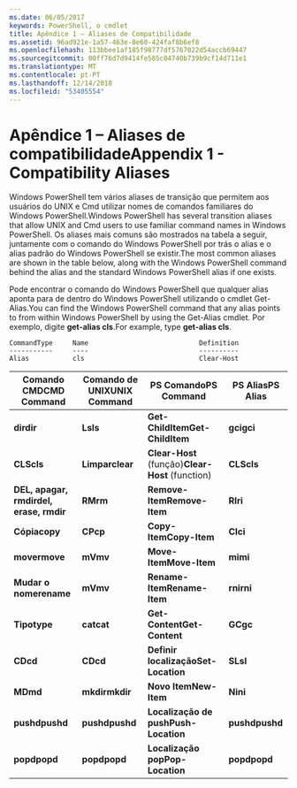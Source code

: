 ```yaml
---
ms.date: 06/05/2017
keywords: PowerShell, o cmdlet
title: Apêndice 1 – Aliases de Compatibilidade
ms.assetid: 96ad921e-1a57-463e-8e60-424faf8b6ef8
ms.openlocfilehash: 113bbee1af185f98777df5767022d54accb69447
ms.sourcegitcommit: 00ff76d7d9414fe585c04740b739b9cf14d711e1
ms.translationtype: MT
ms.contentlocale: pt-PT
ms.lasthandoff: 12/14/2018
ms.locfileid: "53405554"
---
```

# <a name="appendix-1---compatibility-aliases"></a><span data-ttu-id="68271-103">Apêndice 1 – Aliases de compatibilidade</span><span class="sxs-lookup"><span data-stu-id="68271-103">Appendix 1 - Compatibility Aliases</span></span>

<span data-ttu-id="68271-104">Windows PowerShell tem vários aliases de transição que permitem aos usuários do UNIX e Cmd utilizar nomes de comandos familiares do Windows PowerShell.</span><span class="sxs-lookup"><span data-stu-id="68271-104">Windows PowerShell has several transition aliases that allow UNIX and Cmd users to use familiar command names in Windows PowerShell.</span></span> <span data-ttu-id="68271-105">Os aliases mais comuns são mostrados na tabela a seguir, juntamente com o comando do Windows PowerShell por trás o alias e o alias padrão do Windows PowerShell se existir.</span><span class="sxs-lookup"><span data-stu-id="68271-105">The most common aliases are shown in the table below, along with the Windows PowerShell command behind the alias and the standard Windows PowerShell alias if one exists.</span></span>

<span data-ttu-id="68271-106">Pode encontrar o comando do Windows PowerShell que qualquer alias aponta para de dentro do Windows PowerShell utilizando o cmdlet Get-Alias.</span><span class="sxs-lookup"><span data-stu-id="68271-106">You can find the Windows PowerShell command that any alias points to from within Windows PowerShell by using the Get-Alias cmdlet.</span></span> <span data-ttu-id="68271-107">Por exemplo, digite **get-alias cls**.</span><span class="sxs-lookup"><span data-stu-id="68271-107">For example, type **get-alias cls**.</span></span>

```
CommandType     Name                            Definition
-----------     ----                            ----------
Alias           cls                             Clear-Host
```

|<span data-ttu-id="68271-108">Comando CMD</span><span class="sxs-lookup"><span data-stu-id="68271-108">CMD Command</span></span>|<span data-ttu-id="68271-109">Comando de UNIX</span><span class="sxs-lookup"><span data-stu-id="68271-109">UNIX Command</span></span>|<span data-ttu-id="68271-110">PS Comando</span><span class="sxs-lookup"><span data-stu-id="68271-110">PS Command</span></span>|<span data-ttu-id="68271-111">PS Alias</span><span class="sxs-lookup"><span data-stu-id="68271-111">PS Alias</span></span>|
|---------------|----------------|--------------|------------|
|<span data-ttu-id="68271-112">**dir**</span><span class="sxs-lookup"><span data-stu-id="68271-112">**dir**</span></span>|<span data-ttu-id="68271-113">**Ls**</span><span class="sxs-lookup"><span data-stu-id="68271-113">**ls**</span></span>|<span data-ttu-id="68271-114">**Get-ChildItem**</span><span class="sxs-lookup"><span data-stu-id="68271-114">**Get-ChildItem**</span></span>|<span data-ttu-id="68271-115">**gci**</span><span class="sxs-lookup"><span data-stu-id="68271-115">**gci**</span></span>|
|<span data-ttu-id="68271-116">**CLS**</span><span class="sxs-lookup"><span data-stu-id="68271-116">**cls**</span></span>|<span data-ttu-id="68271-117">**Limpar**</span><span class="sxs-lookup"><span data-stu-id="68271-117">**clear**</span></span>|<span data-ttu-id="68271-118">**Clear-Host** (função)</span><span class="sxs-lookup"><span data-stu-id="68271-118">**Clear-Host** (function)</span></span>|<span data-ttu-id="68271-119">**CLS**</span><span class="sxs-lookup"><span data-stu-id="68271-119">**cls**</span></span>|
|<span data-ttu-id="68271-120">**DEL, apagar, rmdir**</span><span class="sxs-lookup"><span data-stu-id="68271-120">**del, erase, rmdir**</span></span>|<span data-ttu-id="68271-121">**RM**</span><span class="sxs-lookup"><span data-stu-id="68271-121">**rm**</span></span>|<span data-ttu-id="68271-122">**Remove-Item**</span><span class="sxs-lookup"><span data-stu-id="68271-122">**Remove-Item**</span></span>|<span data-ttu-id="68271-123">**RI**</span><span class="sxs-lookup"><span data-stu-id="68271-123">**ri**</span></span>|
|<span data-ttu-id="68271-124">**Cópia**</span><span class="sxs-lookup"><span data-stu-id="68271-124">**copy**</span></span>|<span data-ttu-id="68271-125">**CP**</span><span class="sxs-lookup"><span data-stu-id="68271-125">**cp**</span></span>|<span data-ttu-id="68271-126">**Copy-Item**</span><span class="sxs-lookup"><span data-stu-id="68271-126">**Copy-Item**</span></span>|<span data-ttu-id="68271-127">**CI**</span><span class="sxs-lookup"><span data-stu-id="68271-127">**ci**</span></span>|
|<span data-ttu-id="68271-128">**mover**</span><span class="sxs-lookup"><span data-stu-id="68271-128">**move**</span></span>|<span data-ttu-id="68271-129">**mV**</span><span class="sxs-lookup"><span data-stu-id="68271-129">**mv**</span></span>|<span data-ttu-id="68271-130">**Move-Item**</span><span class="sxs-lookup"><span data-stu-id="68271-130">**Move-Item**</span></span>|<span data-ttu-id="68271-131">**mi**</span><span class="sxs-lookup"><span data-stu-id="68271-131">**mi**</span></span>|
|<span data-ttu-id="68271-132">**Mudar o nome**</span><span class="sxs-lookup"><span data-stu-id="68271-132">**rename**</span></span>|<span data-ttu-id="68271-133">**mV**</span><span class="sxs-lookup"><span data-stu-id="68271-133">**mv**</span></span>|<span data-ttu-id="68271-134">**Rename-Item**</span><span class="sxs-lookup"><span data-stu-id="68271-134">**Rename-Item**</span></span>|<span data-ttu-id="68271-135">**rni**</span><span class="sxs-lookup"><span data-stu-id="68271-135">**rni**</span></span>|
|<span data-ttu-id="68271-136">**Tipo**</span><span class="sxs-lookup"><span data-stu-id="68271-136">**type**</span></span>|<span data-ttu-id="68271-137">**cat**</span><span class="sxs-lookup"><span data-stu-id="68271-137">**cat**</span></span>|<span data-ttu-id="68271-138">**Get-Content**</span><span class="sxs-lookup"><span data-stu-id="68271-138">**Get-Content**</span></span>|<span data-ttu-id="68271-139">**GC**</span><span class="sxs-lookup"><span data-stu-id="68271-139">**gc**</span></span>|
|<span data-ttu-id="68271-140">**CD**</span><span class="sxs-lookup"><span data-stu-id="68271-140">**cd**</span></span>|<span data-ttu-id="68271-141">**CD**</span><span class="sxs-lookup"><span data-stu-id="68271-141">**cd**</span></span>|<span data-ttu-id="68271-142">**Definir localização**</span><span class="sxs-lookup"><span data-stu-id="68271-142">**Set-Location**</span></span>|<span data-ttu-id="68271-143">**SL**</span><span class="sxs-lookup"><span data-stu-id="68271-143">**sl**</span></span>|
|<span data-ttu-id="68271-144">**MD**</span><span class="sxs-lookup"><span data-stu-id="68271-144">**md**</span></span>|<span data-ttu-id="68271-145">**mkdir**</span><span class="sxs-lookup"><span data-stu-id="68271-145">**mkdir**</span></span>|<span data-ttu-id="68271-146">**Novo Item**</span><span class="sxs-lookup"><span data-stu-id="68271-146">**New-Item**</span></span>|<span data-ttu-id="68271-147">**Ni**</span><span class="sxs-lookup"><span data-stu-id="68271-147">**ni**</span></span>|
|<span data-ttu-id="68271-148">**pushd**</span><span class="sxs-lookup"><span data-stu-id="68271-148">**pushd**</span></span>|<span data-ttu-id="68271-149">**pushd**</span><span class="sxs-lookup"><span data-stu-id="68271-149">**pushd**</span></span>|<span data-ttu-id="68271-150">**Localização de push**</span><span class="sxs-lookup"><span data-stu-id="68271-150">**Push-Location**</span></span>|<span data-ttu-id="68271-151">**pushd**</span><span class="sxs-lookup"><span data-stu-id="68271-151">**pushd**</span></span>|
|<span data-ttu-id="68271-152">**popd**</span><span class="sxs-lookup"><span data-stu-id="68271-152">**popd**</span></span>|<span data-ttu-id="68271-153">**popd**</span><span class="sxs-lookup"><span data-stu-id="68271-153">**popd**</span></span>|<span data-ttu-id="68271-154">**Localização pop**</span><span class="sxs-lookup"><span data-stu-id="68271-154">**Pop-Location**</span></span>|<span data-ttu-id="68271-155">**popd**</span><span class="sxs-lookup"><span data-stu-id="68271-155">**popd**</span></span>|